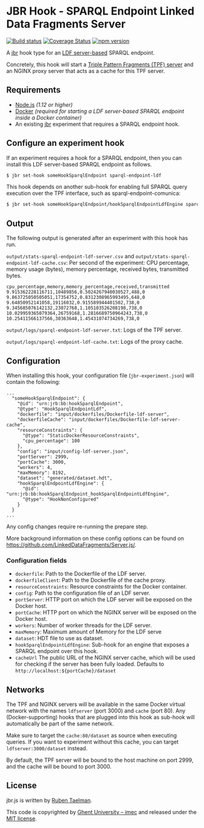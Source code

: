 # JBR Hook - SPARQL Endpoint Linked Data Fragments Server

[![Build status](https://github.com/rubensworks/jbr.js/workflows/CI/badge.svg)](https://github.com/rubensworks/jbr.js/actions?query=workflow%3ACI)
[![Coverage Status](https://coveralls.io/repos/github/rubensworks/jbr.js/badge.svg?branch=master)](https://coveralls.io/github/rubensworks/jbr.js?branch=master)
[![npm version](https://badge.fury.io/js/%40jbr-hook%2Fsparql-endpoint-ldf.svg)](https://www.npmjs.com/package/@jbr-hoopk/sparql-endpoint-ldf)

A [jbr](https://github.com/rubensworks/jbr.js/tree/master/packages/jbr) hook type for an [LDF server-based](https://github.com/LinkedDataFragments/Server.js/) SPARQL endpoint.

Concretely, this hook will start a [Triple Pattern Fragments (TPF) server](https://github.com/LinkedDataFragments/Server.js/)
and an NGINX proxy server that acts as a cache for this TPF server.

## Requirements

* [Node.js](https://nodejs.org/en/) _(1.12 or higher)_
* [Docker](https://www.docker.com/) _(required for starting a LDF server-based SPARQL endpoint inside a Docker container)_
* An existing [jbr](https://github.com/rubensworks/jbr.js/tree/master/packages/jbr) experiment that requires a SPARQL endpoint hook.

## Configure an experiment hook

If an experiment requires a hook for a SPARQL endpoint,
then you can install this LDF server-based SPARQL endpoint as follows.

```bash
$ jbr set-hook someHookSparqlEndpoint sparql-endpoint-ldf
```

This hook depends on another sub-hook for enabling full SPARQL query execution over the TPF interface, such as sparql-endpoint-comunica:

```bash
$ jbr set-hook someHookSparqlEndpoint/hookSparqlEndpointLdfEngine sparql-endpoint-comunica
```

## Output

The following output is generated after an experiment with this hook has run.

`output/stats-sparql-endpoint-ldf-server.csv` and `output/stats-sparql-endpoint-ldf-cache.csv`: Per second of the experiment: CPU percentage, memory usage (bytes), memory percentage, received bytes, transmitted bytes.
```csv
cpu_percentage,memory,memory_percentage,received,transmitted
9.915362228116711,10489856,0.5024267940030527,488,0
9.863725050505051,17354752,0.8312308965993495,648,0
9.64850952141058,19116032,0.915589944401502,738,0
9.345685076142132,23072768,1.105103526208198,738,0
10.029959365079364,26759168,1.2816689750964243,738,0
10.25411566137566,30363648,1.45431074734269,738,0
```

`output/logs/sparql-endpoint-ldf-server.txt`: Logs of the TPF server.

`output/logs/sparql-endpoint-ldf-cache.txt`: Logs of the proxy cache.

## Configuration

When installing this hook, your configuration file (`jbr-experiment.json`) will contain the following:

```text
...
  "someHookSparqlEndpoint": {
    "@id": "urn:jrb:bb:hookSparqlEndpoint",
    "@type": "HookSparqlEndpointLdf",
    "dockerfile": "input/dockerfiles/Dockerfile-ldf-server",
    "dockerfileCache": "input/dockerfiles/Dockerfile-ldf-server-cache",
    "resourceConstraints": {
      "@type": "StaticDockerResourceConstraints",
      "cpu_percentage": 100
    },
    "config": "input/config-ldf-server.json",
    "portServer": 2999,
    "portCache": 3000,
    "workers": 4,
    "maxMemory": 8192,
    "dataset": "generated/dataset.hdt",
    "hookSparqlEndpointLdfEngine": {
      "@id": "urn:jrb:bb:hookSparqlEndpoint_hookSparqlEndpointLdfEngine",
      "@type": "HookNonConfigured"
    }
  }
...
```

Any config changes require re-running the prepare step.

More background information on these config options can be found on https://github.com/LinkedDataFragments/Server.js/.

### Configuration fields

* `dockerfile`: Path to the Dockerfile of the LDF server.
* `dockerfileClient`: Path to the Dockerfile of the cache proxy.
* `resourceConstraints`: Resource constraints for the Docker container.
* `config`: Path to the configuration file of an LDF server.
* `portServer`: HTTP port on which the LDF server will be exposed on the Docker host.
* `portCache`: HTTP port on which the NGINX server will be exposed on the Docker host.
* `workers`: Number of worker threads for the LDF server.
* `maxMemory`: Maximum amount of Memory for the LDF serve
* `dataset`: HDT file to use as dataset.
* `hookSparqlEndpointLdfEngine`: Sub-hook for an engine that exposes a SPARQL endpoint over this hook.
* `cacheUrl` The public  URL of the NGINX server cache, which will be used for checking if the server has been fully loaded. Defaults to `http://localhost:${portCache}/dataset`

## Networks

The TPF and NGINX servers will be available in the same Docker virtual network
with the names `ldfserver` (port 3000) and `cache` (port 80).
Any (Docker-supporting) hooks that are plugged into this hook as sub-hook will automatically be part of the same network.

Make sure to target the `cache:80/dataset` as source when executing queries.
If you want to experiment without this cache, you can target `ldfserver:3000/dataset` instead.

By default, the TPF server will be bound to the host machine on port 2999,
and the cache will be bound to port 3000.

## License

jbr.js is written by [Ruben Taelman](http://www.rubensworks.net/).

This code is copyrighted by [Ghent University – imec](http://idlab.ugent.be/)
and released under the [MIT license](http://opensource.org/licenses/MIT).
